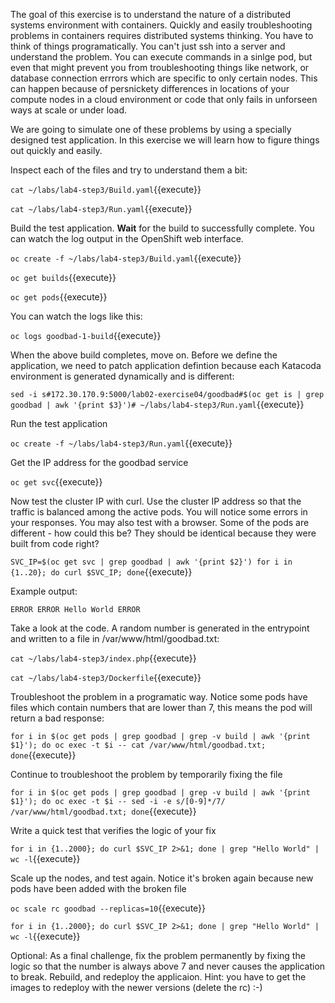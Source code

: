 The goal of this exercise is to understand the nature of a distributed systems environment with containers. Quickly and easily troubleshooting problems in containers requires distributed systems thinking. You have to think of things programatically. You can't just ssh into a server and understand the problem. You can execute commands in a sinlge pod, but even that might prevent you from troubleshooting things like network, or database connection errrors which are specific to only certain nodes. This can happen because of persnickety differences in locations of your compute nodes in a cloud environment or code that only fails in unforseen ways at scale or under load. 

We are going to simulate one of these problems by using a specially designed test application. In this exercise we will learn how to figure things out quickly and easily.

Inspect each of the files and try to understand them a bit:

``cat ~/labs/lab4-step3/Build.yaml``{{execute}}

``cat ~/labs/lab4-step3/Run.yaml``{{execute}}


Build the test application. **Wait** for the build to successfully complete. You can watch the log output in the OpenShift web interface.

``oc create -f ~/labs/lab4-step3/Build.yaml``{{execute}}


``oc get builds``{{execute}}

``oc get pods``{{execute}}

You can watch the logs like this:

``oc logs goodbad-1-build``{{execute}}

When the above build completes, move on. Before we define the application, we need to patch application defintion because each Katacoda environment is generated dynamically and is different:

``sed -i s#172.30.170.9:5000/lab02-exercise04/goodbad#$(oc get is | grep goodbad | awk '{print $3}')# ~/labs/lab4-step3/Run.yaml``{{execute}}

Run the test application

``oc create -f ~/labs/lab4-step3/Run.yaml``{{execute}}


Get the IP address for the goodbad service

``oc get svc``{{execute}}


Now test the cluster IP with curl. Use the cluster IP address so that the traffic is balanced among the active pods. You will notice some errors in your responses. You may also test with a browser. Some of the pods are different - how could this be? They should be identical because they were built from code right?

``SVC_IP=$(oc get svc | grep goodbad | awk '{print $2}')
for i in {1..20}; do curl $SVC_IP; done``{{execute}}


Example output:

``ERROR
ERROR
Hello World
ERROR``


Take a look at the code. A random number is generated in the entrypoint and written to a file in /var/www/html/goodbad.txt:

``cat ~/labs/lab4-step3/index.php``{{execute}}

``cat ~/labs/lab4-step3/Dockerfile``{{execute}}


Troubleshoot the problem in a programatic way. Notice some pods have files which contain numbers that are lower than 7, this means the pod will return a bad response:

``for i in $(oc get pods | grep goodbad | grep -v build | awk '{print $1}'); do oc exec -t $i -- cat /var/www/html/goodbad.txt; done``{{execute}}


Continue to troubleshoot the problem by temporarily fixing the file

``for i in $(oc get pods | grep goodbad | grep -v build | awk '{print $1}'); do oc exec -t $i -- sed -i -e s/[0-9]*/7/ /var/www/html/goodbad.txt; done``{{execute}}


Write a quick test that verifies the logic of your fix

``for i in {1..2000}; do curl $SVC_IP 2>&1; done | grep "Hello World" | wc -l``{{execute}}


Scale up the nodes, and test again. Notice it's broken again because new pods have been added with the broken file

``oc scale rc goodbad --replicas=10``{{execute}}

``for i in {1..2000}; do curl $SVC_IP 2>&1; done | grep "Hello World" | wc -l``{{execute}}


Optional: As a final challenge, fix the problem permanently by fixing the logic so that the number is always above 7 and never causes the application to break. Rebuild, and redeploy the applicaion. Hint: you have to get the images to redeploy with the newer versions (delete the rc) :-)
